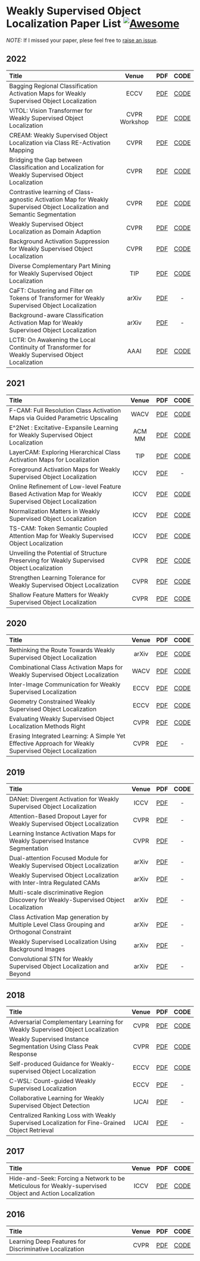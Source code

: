 # Weakly Supervised Object Localization Paper List [![Awesome](https://awesome.re/badge.svg)](https://awesome.re)

*NOTE:* If I missed your paper, plese feel free to [raise an issue](https://github.com/zhiweichen0012/Weakly-Supervised-Object-Localization-Paper-List/issues).

## 2022

| Title                                                        | Venue |                             PDF                              |                    CODE                    |
| :----------------------------------------------------------- | :---: | :----------------------------------------------------------: | :----------------------------------------: |
| Bagging Regional Classification Activation Maps for Weakly Supervised Object Localization | ECCV | [PDF](https://arxiv.org/pdf/2207.07818.pdf) | [CODE](https://github.com/zh460045050/BagCAMs) |
| ViTOL: Vision Transformer for Weakly Supervised Object Localization | CVPR Workshop | [PDF](https://arxiv.org/pdf/2204.06772.pdf) | [CODE](https://github.com/Saurav-31/ViTOL) |
| CREAM: Weakly Supervised Object Localization via Class RE-Activation Mapping | CVPR | [PDF](https://arxiv.org/pdf/2205.13922) | [CODE](https://github.com/Jazzcharles/CREAM) |
| Bridging the Gap between Classification and Localization for Weakly Supervised Object Localization | CVPR | [PDF](https://arxiv.org/pdf/2204.00220.pdf) | [CODE](https://github.com/ejkim47/bridging-gap-wsol) |
| Contrastive learning of Class-agnostic Activation Map for Weakly Supervised Object Localization and Semantic Segmentation | CVPR | [PDF](https://arxiv.org/pdf/2203.13505.pdf) | [CODE](https://github.com/CVI-SZU/CCAM) |
| Weakly Supervised Object Localization as Domain Adaption | CVPR | [PDF](https://arxiv.org/abs/2203.01714) | [CODE](https://github.com/zh460045050/DA-WSOL_CVPR2022) |
| Background Activation Suppression for Weakly Supervised Object Localization | CVPR | [PDF](https://arxiv.org/pdf/2112.00580.pdf) | [CODE](https://github.com/wpy1999/BAS) |
| Diverse Complementary Part Mining for Weakly Supervised Object Localization | TIP |  [PDF](https://ieeexplore.ieee.org/abstract/document/9700771)| [CODE](https://github.com/mengmeng18/Diverse-Complementary-Part-Mining-for-Weakly-Supervised-Object-Localization) |
| CaFT: Clustering and Filter on Tokens of Transformer for Weakly Supervised Object Localization | arXiv | [PDF](https://arxiv.org/pdf/2201.00475.pdf) | - |
| Background-aware Classification Activation Map for Weakly Supervised Object Localization | arXiv | [PDF](https://arxiv.org/pdf/2112.14379.pdf) | - |
| LCTR: On Awakening the Local Continuity of Transformer for Weakly Supervised Object Localization | AAAI  | [PDF](https://arxiv.org/pdf/2112.05291.pdf) | [CODE](https://github.com/zhiweichen0012/LCTR) |




## 2021

| Title                                                        | Venue |                             PDF                              |                        CODE                        |
| :----------------------------------------------------------- | :---: | :----------------------------------------------------------: | :------------------------------------------------: |
| F-CAM: Full Resolution Class Activation Maps via Guided Parametric Upscaling | WACV |           [PDF](https://arxiv.org/pdf/2109.07069v2.pdf)            | [CODE](https://github.com/sbelharbi/fcam-wsol) |
| E^2Net : Excitative-Expansile Learning for Weakly Supervised Object Localization | ACM MM |           [PDF](https://dl.acm.org/doi/pdf/10.1145/3474085.3475211)            | [CODE](https://github.com/zhiweichen0012/E2Net) |
| LayerCAM: Exploring Hierarchical Class Activation Maps for Localization	 | TIP |           [PDF](http://mftp.mmcheng.net/Papers/21TIP_LayerCAM.pdf)            | [CODE](https://github.com/PengtaoJiang/LayerCAM) |
| Foreground Activation Maps for Weakly Supervised Object Localization	 | ICCV |           [PDF](https://openaccess.thecvf.com/content/ICCV2021/papers/Meng_Foreground_Activation_Maps_for_Weakly_Supervised_Object_Localization_ICCV_2021_paper.pdf)            | - |
| Online Refinement of Low-level Feature Based Activation Map for Weakly Supervised Object Localization	 | ICCV |           [PDF](https://openaccess.thecvf.com/content/ICCV2021/html/Xie_Online_Refinement_of_Low-Level_Feature_Based_Activation_Map_for_Weakly_ICCV_2021_paper.html)            | [CODE](https://github.com/Sierkinhane/ORNet) |
| Normalization Matters in Weakly Supervised Object Localization | ICCV  | [PDF](https://arxiv.org/pdf/2107.13221.pdf) |                         [CODE](https://github.com/GenDisc/IVR)                          |
| TS-CAM: Token Semantic Coupled Attention Map for Weakly Supervised Object Localization | ICCV |           [PDF](https://arxiv.org/pdf/2103.14862)            | [CODE](https://github.com/vasgaowei/TS-CAM) |
| Unveiling the Potential of Structure Preserving for Weakly Supervised Object Localization | CVPR  | [PDF](https://openaccess.thecvf.com/content/WACV2021/papers/Kou_Improve_CAM_With_Auto-Adapted_Segmentation_and_Co-Supervised_Augmentation_WACV_2021_paper.pdf) |  [CODE](https://github.com/Panxjia/SPA_CVPR2021)   |
| Strengthen Learning Tolerance for Weakly Supervised Object Localization | CVPR  | [PDF](https://openaccess.thecvf.com/content/CVPR2021/papers/Guo_Strengthen_Learning_Tolerance_for_Weakly_Supervised_Object_Localization_CVPR_2021_paper.pdf) |                         [CODE](https://github.com/gyguo/SLT-Net)                          |
| Shallow Feature Matters for Weakly Supervised Object Localization | CVPR  | [PDF](https://openaccess.thecvf.com/content/CVPR2021/papers/Wei_Shallow_Feature_Matters_for_Weakly_Supervised_Object_Localization_CVPR_2021_paper.pdf) |                         [CODE](https://github.com/weijun88/SPOL)                          |

## 2020

| Title                                                        | Venue |                             PDF                              |                       CODE                        |
| :----------------------------------------------------------- | :---: | :----------------------------------------------------------: | :-----------------------------------------------: |
| Rethinking the Route Towards Weakly Supervised Object Localization | arXiv |         [PDF](https://arxiv.org/pdf/2002.11359.pdf)          |                         [CODE](https://github.com/tzzcl/PSOL)                         |
| Combinational Class Activation Maps for Weakly Supervised Object Localization | WACV  | [PDF](http://openaccess.thecvf.com/content_WACV_2020/papers/Yang_Combinational_Class_Activation_Maps_for_Weakly_Supervised_Object_Localization_WACV_2020_paper.pdf) |   [CODE](https://github.com/Yangseung/NL-CCAM)    |
| Inter-Image Communication for Weakly Supervised Localization | ECCV  | [PDF](http://www.ecva.net/papers/eccv_2020/papers_ECCV/papers/123640273.pdf) |     [CODE](https://github.com/xiaomengyc/I2C)     |
| Geometry Constrained Weakly Supervised Object Localization   | ECCV  | [PDF](https://www.ecva.net/papers/eccv_2020/papers_ECCV/papers/123710477.pdf) |                         [CODE](https://github.com/lwzeng/GC-Net)                         |
| Evaluating Weakly Supervised Object Localization Methods Right | CVPR  |         [PDF](https://arxiv.org/pdf/2001.07437.pdf)          | [CODE](https://github.com/clovaai/wsolevaluation) |
| Erasing Integrated Learning: A Simple Yet Effective Approach for Weakly Supervised Object Localization | CVPR  | [PDF](http://openaccess.thecvf.com/content_CVPR_2020/papers/Mai_Erasing_Integrated_Learning_A_Simple_Yet_Effective_Approach_for_Weakly_CVPR_2020_paper.pdf) |                         -                         |

## 2019

| Title                                                                                      | Venue |                                                                                 PDF                                                                                 | CODE  |
| :----------------------------------------------------------------------------------------- | :---: | :-----------------------------------------------------------------------------------------------------------------------------------------------------------------: | :---: |
| DANet: Divergent Activation for Weakly Supervised Object Localization                      | ICCV  |      [PDF](http://openaccess.thecvf.com/content_ICCV_2019/papers/Xue_DANet_Divergent_Activation_for_Weakly_Supervised_Object_Localization_ICCV_2019_paper.pdf)      |   -   |
| Attention-Based Dropout Layer for Weakly Supervised Object Localization                    | CVPR  |    [PDF](http://openaccess.thecvf.com/content_CVPR_2019/papers/Choe_Attention-Based_Dropout_Layer_for_Weakly_Supervised_Object_Localization_CVPR_2019_paper.pdf)    |   -   |
| Learning Instance Activation Maps for Weakly Supervised Instance Segmentation              | CVPR  | [PDF](http://openaccess.thecvf.com/content_CVPR_2019/papers/Ahn_Weakly_Supervised_Learning_of_Instance_Segmentation_With_Inter-Pixel_Relations_CVPR_2019_paper.pdf) |   -   |
| Dual-attention Focused Module for Weakly Supervised Object Localization                    | arXiv |                                                    [PDF](https://arxiv.org/ftp/arxiv/papers/1909/1909.04813.pdf)                                                    |   -   |
| Weakly Supervised Object Localization with Inter-Intra Regulated CAMs                      | arXiv |                                                             [PDF](https://arxiv.org/pdf/1911.07160.pdf)                                                             |   -   |
| Multi-scale discriminative Region Discovery for Weakly-Supervised Object Localization      | arXiv |                                                             [PDF](https://arxiv.org/pdf/1909.10698.pdf)                                                             |   -   |
| Class Activation Map generation by Multiple Level Class Grouping and Orthogonal Constraint | arXiv |                                                             [PDF](https://arxiv.org/pdf/1909.09839.pdf)                                                             |   -   |
| Weakly Supervised Localization Using Background Images                                     | arXiv |                                                             [PDF](https://arxiv.org/pdf/1909.03619.pdf)                                                             |   -   |
| Convolutional STN for Weakly Supervised Object Localization and Beyond                     | arXiv |                                                             [PDF](https://arxiv.org/pdf/1912.01522.pdf)                                                             |   -   |

## 2018

| Title                                                                                          | Venue |                          PDF                          |                    CODE                    |
| :--------------------------------------------------------------------------------------------- | :---: | :---------------------------------------------------: | :----------------------------------------: |
| Adversarial Complementary Learning for Weakly Supervised Object Localization                   | CVPR  |      [PDF](https://arxiv.org/pdf/1804.06962.pdf)      | [CODE](https://github.com/xiaomengyc/ACoL) |
| Weakly Supervised Instance Segmentation Using Class Peak Response                              | CVPR  |      [PDF](https://arxiv.org/pdf/1804.00880.pdf)      |       [CODE](http://yzhou.work/PRM/)       |
| Self-produced Guidance for Weakly-supervised Object Localization                               | ECCV  |      [PDF](https://arxiv.org/pdf/1807.08902.pdf)      | [CODE](https://github.com/xiaomengyc/SPG)  |
| C-WSL: Count-guided Weakly Supervised Localization                                             | ECCV  |      [PDF](https://arxiv.org/pdf/1711.05282.pdf)      |                     -                      |
| Collaborative Learning for Weakly Supervised Object Detection                                  | IJCAI |      [PDF](https://arxiv.org/pdf/1802.03531.pdf)      |                     -                      |
| Centralized Ranking Loss with Weakly Supervised Localization for Fine-Grained Object Retrieval | IJCAI | [PDF](http://www.ijcai.org/proceedings/2018/0171.pdf) |                     -                      |

## 2017

| Title                                                                                                  | Venue |                                              PDF                                              |                       CODE                        |
| :----------------------------------------------------------------------------------------------------- | :---: | :-------------------------------------------------------------------------------------------: | :-----------------------------------------------: |
| Hide-and-Seek: Forcing a Network to be Meticulous for Weakly-supervised Object and Action Localization | ICCV  | [PDF](http://krsingh.cs.ucdavis.edu/krishna_files/papers/hide_and_seek/my_files/iccv2017.pdf) | [CODE](https://github.com/kkanshul/Hide-and-Seek) |

## 2016

| Title                                                  | Venue |                             PDF                              |                    CODE                    |
| :----------------------------------------------------- | :---: | :----------------------------------------------------------: | :----------------------------------------: |
| Learning Deep Features for Discriminative Localization | CVPR  | [PDF](http://cnnlocalization.csail.mit.edu/Zhou_Learning_Deep_Features_CVPR_2016_paper.pdf) | [CODE](https://github.com/metalbubble/CAM) |
